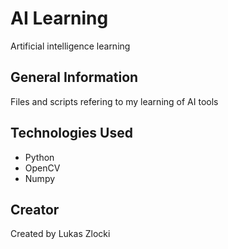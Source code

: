# AI Learning

Artificial intelligence learning


## General Information

Files and scripts refering to my learning of AI tools


## Technologies Used

* Python
* OpenCV
* Numpy


## Creator

Created by Lukas Zlocki  
